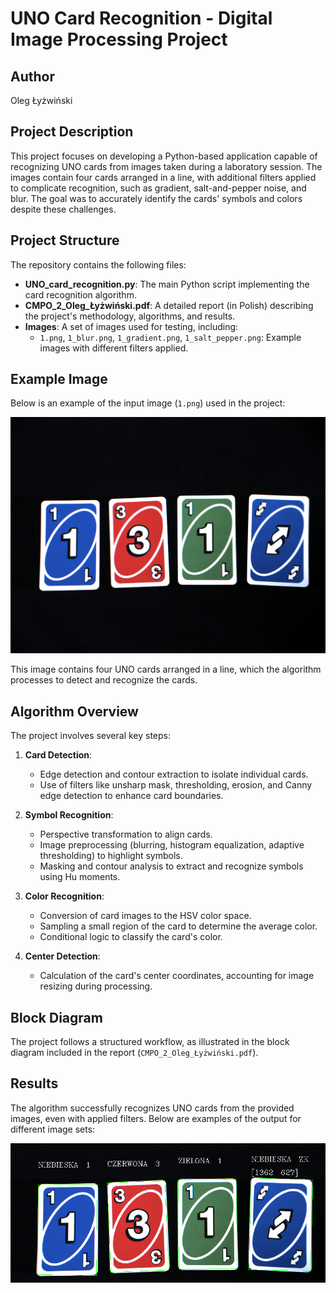 # UNO Card Recognition - Digital Image Processing Project

## Author
Oleg Łyżwiński

## Project Description
This project focuses on developing a Python-based application capable of recognizing UNO cards from images taken during a laboratory session. The images contain four cards arranged in a line, with additional filters applied to complicate recognition, such as gradient, salt-and-pepper noise, and blur. The goal was to accurately identify the cards' symbols and colors despite these challenges.

## Project Structure
The repository contains the following files:
- **UNO_card_recognition.py**: The main Python script implementing the card recognition algorithm.
- **CMPO_2_Oleg_Łyżwiński.pdf**: A detailed report (in Polish) describing the project's methodology, algorithms, and results.
- **Images**: A set of images used for testing, including:
  - `1.png`, `1_blur.png`, `1_gradient.png`, `1_salt_pepper.png`: Example images with different filters applied.

## Example Image
Below is an example of the input image (`1.png`) used in the project:

![Example Image](1.png)

This image contains four UNO cards arranged in a line, which the algorithm processes to detect and recognize the cards.

## Algorithm Overview
The project involves several key steps:
1. **Card Detection**:
   - Edge detection and contour extraction to isolate individual cards.
   - Use of filters like unsharp mask, thresholding, erosion, and Canny edge detection to enhance card boundaries.
   
2. **Symbol Recognition**:
   - Perspective transformation to align cards.
   - Image preprocessing (blurring, histogram equalization, adaptive thresholding) to highlight symbols.
   - Masking and contour analysis to extract and recognize symbols using Hu moments.

3. **Color Recognition**:
   - Conversion of card images to the HSV color space.
   - Sampling a small region of the card to determine the average color.
   - Conditional logic to classify the card's color.

4. **Center Detection**:
   - Calculation of the card's center coordinates, accounting for image resizing during processing.

## Block Diagram
The project follows a structured workflow, as illustrated in the block diagram included in the report (`CMPO_2_Oleg_Łyżwiński.pdf`).

## Results
The algorithm successfully recognizes UNO cards from the provided images, even with applied filters. Below are examples of the output for different image sets:

![Example Image](Recognized_card.png)